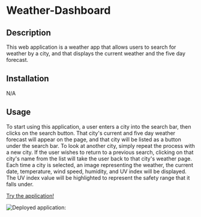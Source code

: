 # Weather-Dashboard


## Description

This web application is a weather app that allows users to search for weather by a city, and that displays the current weather and the five day forecast.

## Installation

N/A

## Usage

To start using this application, a user enters a city into the search bar, then clicks on the search button. That city's current and five day weather forecast will appear on the page, and that city will be listed as a button under the search bar. To look at another city, simply repeat the process with a new city. If the user wishes to return to a previous search, clicking on that city's name from the list will take the user back to that city's weather page. 
Each time a city is selected, an image representing the weather, the current date, temperature, wind speed, humidity, and UV index will be displayed. The UV index value will be highlighted to represent the safety range that it falls under.

<a href="https://lib1001.github.io/Weather-Dashboard/">Try the application!</a>

![Deployed application:](assets\images\screencapture-lib1001-github-io-Weather-Dashboard-2022-08-30-19_54_38.png)
